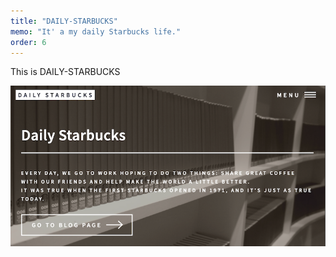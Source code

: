 ```yaml
---
title: "DAILY-STARBUCKS"
memo: "It' a my daily Starbucks life."
order: 6
---
```


This is DAILY-STARBUCKS

![image](./disp.png)